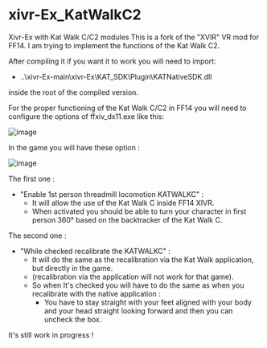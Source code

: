 # xivr-Ex_KatWalkC2
Xivr-Ex with Kat Walk C/C2 modules
This is a fork of the "XVIR" VR mod for FF14.
I am trying to implement the functions of the Kat Walk C2.

After compiling it if you want it to work you will need to import:

* ..\xivr-Ex-main\xivr-Ex\KAT_SDK\Plugin\KATNativeSDK.dll

inside the root of the compiled version.

For the proper functioning of the Kat Walk C/C2 in FF14 you will need to configure the options of ffxiv_dx11.exe like this:

![image](https://user-images.githubusercontent.com/67097931/231733017-5f7b47e0-f272-4d8a-831a-bf0db0535515.png)

In the game you will have these option : 

![image](https://user-images.githubusercontent.com/67097931/231732785-71ab1917-3775-44ff-a1ea-94f97caba992.png)

The first one : 
* "Enable 1st person threadmill locomotion KATWALKC" :
  * It will allow the use of the Kat Walk C inside FF14 XIVR.
  * When activated you should be able to turn your character in first person 360° based on the backtracker of the Kat Walk C.


The second one : 
* "While checked recalibrate the KATWALKC" :
     * It will do the same as the recalibration via the Kat Walk application, but directly in the game.
     * (recalibration via the application will not work for that game).
     * So when It's checked you will have to do the same as when you recalibrate with the native application :
          * You have to stay straight with your feet aligned with your body and your head straight looking forward and then you can uncheck the box.

It's still work in progress !

